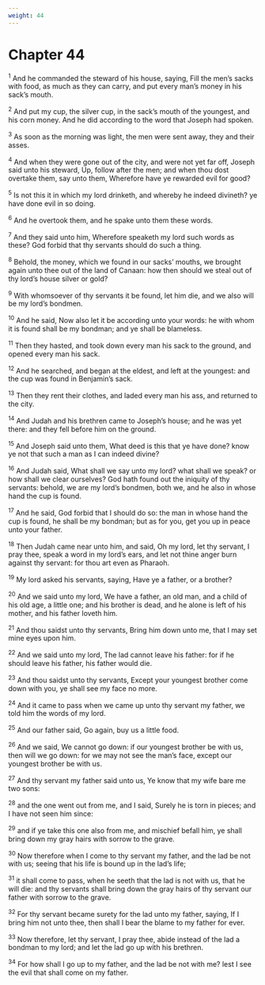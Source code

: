 ```yaml
---
weight: 44
---
```


# Chapter 44

<sup>1</sup> And he commanded the steward of his house, saying, Fill the men’s sacks with food, as much as they can carry, and put every man’s money in his sack’s mouth. 

<sup>2</sup> And put my cup, the silver cup, in the sack’s mouth of the youngest, and his corn money. And he did according to the word that Joseph had spoken. 

<sup>3</sup> As soon as the morning was light, the men were sent away, they and their asses. 

<sup>4</sup> And when they were gone out of the city, and were not yet far off, Joseph said unto his steward, Up, follow after the men; and when thou dost overtake them, say unto them, Wherefore have ye rewarded evil for good? 

<sup>5</sup> Is not this it in which my lord drinketh, and whereby he indeed divineth? ye have done evil in so doing. 

<sup>6</sup> And he overtook them, and he spake unto them these words. 

<sup>7</sup> And they said unto him, Wherefore speaketh my lord such words as these? God forbid that thy servants should do such a thing. 

<sup>8</sup> Behold, the money, which we found in our sacks’ mouths, we brought again unto thee out of the land of Canaan: how then should we steal out of thy lord’s house silver or gold? 

<sup>9</sup> With whomsoever of thy servants it be found, let him die, and we also will be my lord’s bondmen. 

<sup>10</sup> And he said, Now also let it be according unto your words: he with whom it is found shall be my bondman; and ye shall be blameless. 

<sup>11</sup> Then they hasted, and took down every man his sack to the ground, and opened every man his sack. 

<sup>12</sup> And he searched, and began at the eldest, and left at the youngest: and the cup was found in Benjamin’s sack. 

<sup>13</sup> Then they rent their clothes, and laded every man his ass, and returned to the city. 

<sup>14</sup> And Judah and his brethren came to Joseph’s house; and he was yet there: and they fell before him on the ground. 

<sup>15</sup> And Joseph said unto them, What deed is this that ye have done? know ye not that such a man as I can indeed divine? 

<sup>16</sup> And Judah said, What shall we say unto my lord? what shall we speak? or how shall we clear ourselves? God hath found out the iniquity of thy servants: behold, we are my lord’s bondmen, both we, and he also in whose hand the cup is found. 

<sup>17</sup> And he said, God forbid that I should do so: the man in whose hand the cup is found, he shall be my bondman; but as for you, get you up in peace unto your father. 

<sup>18</sup> Then Judah came near unto him, and said, Oh my lord, let thy servant, I pray thee, speak a word in my lord’s ears, and let not thine anger burn against thy servant: for thou art even as Pharaoh. 

<sup>19</sup> My lord asked his servants, saying, Have ye a father, or a brother? 

<sup>20</sup> And we said unto my lord, We have a father, an old man, and a child of his old age, a little one; and his brother is dead, and he alone is left of his mother, and his father loveth him. 

<sup>21</sup> And thou saidst unto thy servants, Bring him down unto me, that I may set mine eyes upon him. 

<sup>22</sup> And we said unto my lord, The lad cannot leave his father: for if he should leave his father, his father would die. 

<sup>23</sup> And thou saidst unto thy servants, Except your youngest brother come down with you, ye shall see my face no more. 

<sup>24</sup> And it came to pass when we came up unto thy servant my father, we told him the words of my lord. 

<sup>25</sup> And our father said, Go again, buy us a little food. 

<sup>26</sup> And we said, We cannot go down: if our youngest brother be with us, then will we go down: for we may not see the man’s face, except our youngest brother be with us. 

<sup>27</sup> And thy servant my father said unto us, Ye know that my wife bare me two sons: 

<sup>28</sup> and the one went out from me, and I said, Surely he is torn in pieces; and I have not seen him since: 

<sup>29</sup> and if ye take this one also from me, and mischief befall him, ye shall bring down my gray hairs with sorrow to the grave. 

<sup>30</sup> Now therefore when I come to thy servant my father, and the lad be not with us; seeing that his life is bound up in the lad’s life; 

<sup>31</sup> it shall come to pass, when he seeth that the lad is not with us, that he will die: and thy servants shall bring down the gray hairs of thy servant our father with sorrow to the grave. 

<sup>32</sup> For thy servant became surety for the lad unto my father, saying, If I bring him not unto thee, then shall I bear the blame to my father for ever. 

<sup>33</sup> Now therefore, let thy servant, I pray thee, abide instead of the lad a bondman to my lord; and let the lad go up with his brethren. 

<sup>34</sup> For how shall I go up to my father, and the lad be not with me? lest I see the evil that shall come on my father. 


